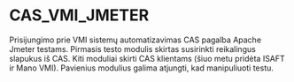 # CAS_VMI_JMETER
Prisijungimo prie VMI sistemų automatizavimas CAS pagalba Apache Jmeter testams.
Pirmasis testo modulis skirtas susirinkti reikalingus slapukus iš CAS. Kiti moduliai skirti CAS klientams (šiuo metu pridėta ISAFT ir Mano VMI).
Pavienius modulius galima atjungti, kad manipuliuoti testu.

